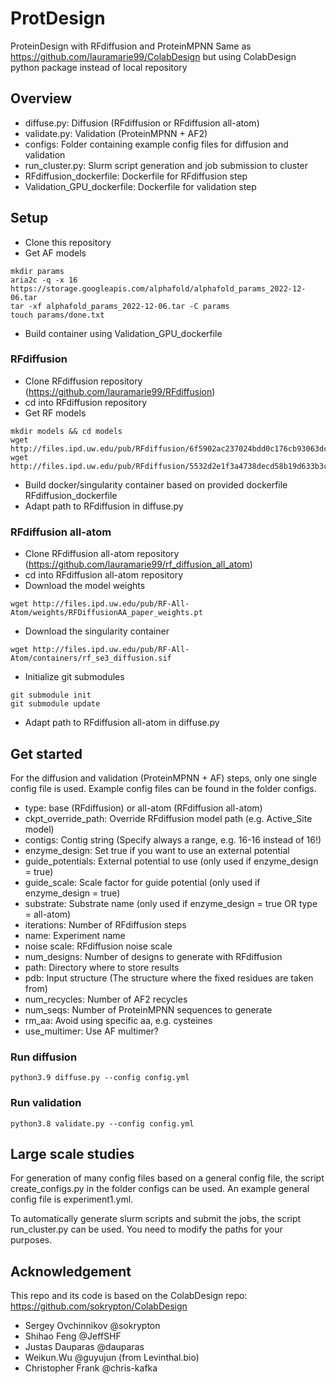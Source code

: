 # ProtDesign
ProteinDesign with RFdiffusion and ProteinMPNN
Same as https://github.com/lauramarie99/ColabDesign but using ColabDesign python package instead of local repository

## Overview
- diffuse.py: Diffusion (RFdiffusion or RFdiffusion all-atom)
- validate.py: Validation (ProteinMPNN + AF2)
- configs: Folder containing example config files for diffusion and validation
- run_cluster.py: Slurm script generation and job submission to cluster
- RFdiffusion_dockerfile: Dockerfile for RFdiffusion step
- Validation_GPU_dockerfile: Dockerfile for validation step

## Setup

- Clone this repository
- Get AF models
```
mkdir params
aria2c -q -x 16 https://storage.googleapis.com/alphafold/alphafold_params_2022-12-06.tar
tar -xf alphafold_params_2022-12-06.tar -C params
touch params/done.txt
```
- Build container using Validation_GPU_dockerfile

### RFdiffusion
- Clone RFdiffusion repository (https://github.com/lauramarie99/RFdiffusion)
- cd into RFdiffusion repository
- Get RF models
```
mkdir models && cd models
wget http://files.ipd.uw.edu/pub/RFdiffusion/6f5902ac237024bdd0c176cb93063dc4/Base_ckpt.pt
wget http://files.ipd.uw.edu/pub/RFdiffusion/5532d2e1f3a4738decd58b19d633b3c3/ActiveSite_ckpt.pt
```
- Build docker/singularity container based on provided dockerfile RFdiffusion_dockerfile
- Adapt path to RFdiffusion in diffuse.py

### RFdiffusion all-atom
- Clone RFdiffusion all-atom repository (https://github.com/lauramarie99/rf_diffusion_all_atom)
- cd into RFdiffusion all-atom repository
- Download the model weights
```
wget http://files.ipd.uw.edu/pub/RF-All-Atom/weights/RFDiffusionAA_paper_weights.pt
```
- Download the singularity container
```
wget http://files.ipd.uw.edu/pub/RF-All-Atom/containers/rf_se3_diffusion.sif
```
- Initialize git submodules
```
git submodule init
git submodule update
```
- Adapt path to RFdiffusion all-atom in diffuse.py

## Get started
For the diffusion and validation (ProteinMPNN + AF) steps, only one single config file is used. Example config files can be found in the folder configs.
- type: base (RFdiffusion) or all-atom (RFdiffusion all-atom)
- ckpt_override_path: Override RFdiffusion model path (e.g. Active_Site model)
- contigs: Contig string (Specify always a range, e.g. 16-16 instead of 16!)
- enzyme_design: Set true if you want to use an external potential
- guide_potentials: External potential to use (only used if enzyme_design = true)
- guide_scale: Scale factor for guide potential (only used if enzyme_design = true)
- substrate: Substrate name (only used if enzyme_design = true OR type = all-atom)
- iterations: Number of RFdiffusion steps
- name: Experiment name
- noise scale: RFdiffusion noise scale
- num_designs: Number of designs to generate with RFdiffusion
- path: Directory where to store results
- pdb: Input structure (The structure where the fixed residues are taken from)
- num_recycles: Number of AF2 recycles
- num_seqs: Number of ProteinMPNN sequences to generate
- rm_aa: Avoid using specific aa, e.g. cysteines
- use_multimer: Use AF multimer?

### Run diffusion
```
python3.9 diffuse.py --config config.yml
```

### Run validation
```
python3.8 validate.py --config config.yml
```

## Large scale studies
For generation of many config files based on a general config file, the script create_configs.py in the folder configs can be used.
An example general config file is experiment1.yml.

To automatically generate slurm scripts and submit the jobs, the script run_cluster.py can be used.
You need to modify the paths for your purposes.

## Acknowledgement
This repo and its code is based on the ColabDesign repo: https://github.com/sokrypton/ColabDesign
- Sergey Ovchinnikov @sokrypton
- Shihao Feng @JeffSHF
- Justas Dauparas @dauparas
- Weikun.Wu @guyujun (from Levinthal.bio)
- Christopher Frank @chris-kafka



